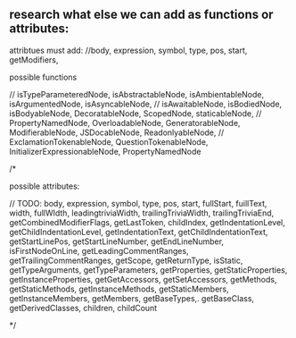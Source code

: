 ## research what else we can add as functions or attributes:

attribtues must add: 
 //body, expression, symbol, type, pos, start, getModifiers, 

possible functions

// isTypeParameteredNode, isAbstractableNode, isAmbientableNode, isArgumentedNode, isAsyncableNode,
// isAwaitableNode, isBodiedNode, isBodyableNode, DecoratableNode, ScopedNode, staticableNode,
// PropertyNamedNode, OverloadableNode, GeneratorableNode, ModifierableNode, JSDocableNode, ReadonlyableNode,
// ExclamationTokenableNode, QuestionTokenableNode, InitializerExpressionableNode, PropertyNamedNode

/*

possible attributes:

 // TODO: body, expression, symbol, type, pos, start, fullStart, fuillText, width, fullWIdth,
 leadingtriviaWidth, trailingTriviaWidth, trailingTriviaEnd, getCombinedModifierFlags, getLastToken,
 childIndex, getIndentationLevel, getChildIndentationLevel, getIndentationText, getChildIndentationText,
 getStartLinePos, getStartLineNumber, getEndLineNumber, isFirstNodeOnLine, getLeadingCommentRanges,
 getTrailingCommentRanges, getScope, getReturnType, isStatic, getTypeArguments, getTypeParameters,
 getProperties, getStaticProperties, getInstanceProperties, getGetAccessors, getSetAccessors, getMethods,
 getStaticMethods, getInstanceMethods, getStaticMembers, getInstanceMembers, getMembers, getBaseTypes,.
 getBaseClass, getDerivedClasses, children, childCount

*/


